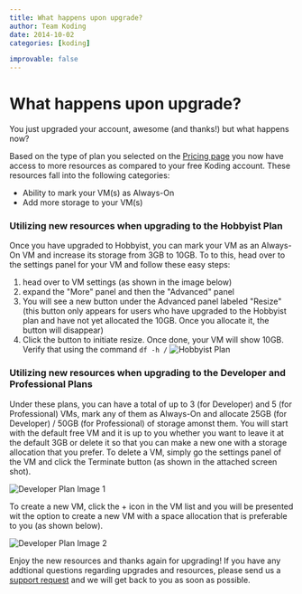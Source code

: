 ```yaml
---
title: What happens upon upgrade?
author: Team Koding
date: 2014-10-02
categories: [koding]

improvable: false
---
```


# What happens upon upgrade?

You just upgraded your account, awesome (and thanks!) but what happens now?

Based on the type of plan you selected on the [Pricing page][pricing] you now have access to more resources as compared to your free Koding account. These resources fall into the following categories:
- Ability to mark your VM(s) as Always-On
- Add more storage to your VM(s)

### Utilizing new resources when upgrading to the **Hobbyist Plan**
Once you have upgraded to Hobbyist, you can mark your VM as an Always-On VM and increase its storage from 3GB to 10GB. To to this, head over to the settings panel for your VM and follow these easy steps:
1. head over to VM settings (as shown in the image below)
2. expand the "More" panel and then the "Advanced" panel
3. You will see a new button under the Advanced panel labeled "Resize" (this button only appears for users who have upgraded to the Hobbyist plan and have not yet allocated the 10GB. Once you allocate it, the button will disappear)
4. Click the button to initiate resize. Once done, your VM will show 10GB. Verify that using the command `df -h /`
![Hobbyist Plan](hobbyist2.png)

### Utilizing new resources when upgrading to the **Developer and Professional Plans**
Under these plans, you can have a total of up to 3 (for Developer) and 5 (for Professional) VMs, mark any of them as Always-On and allocate 25GB (for Developer) / 50GB (for Professional) of storage amonst them. You will start with the default free VM and it is up to you whether you want to leave it at the default 3GB or delete it so that you can make a new one with a storage allocation that you prefer. To delete a VM, simply go the settings panel of the VM and click the Terminate button (as shown in the attached screen shot).

![Developer Plan Image 1](dev-pro2.png)



To create a new VM, click the + icon in the VM list and you will be presented wit the option to create a new VM with a space allocation that is preferable to you (as shown below).

![Developer Plan Image 2](dev-pro.png)




Enjoy the new resources and thanks again for upgrading! If you have any addtional questions regarding upgrades and resources, please send us a [support request](mailto:support@koding.com) and we will get back to you as soon as possible.

[pricing]: https://koding.com/Pricing